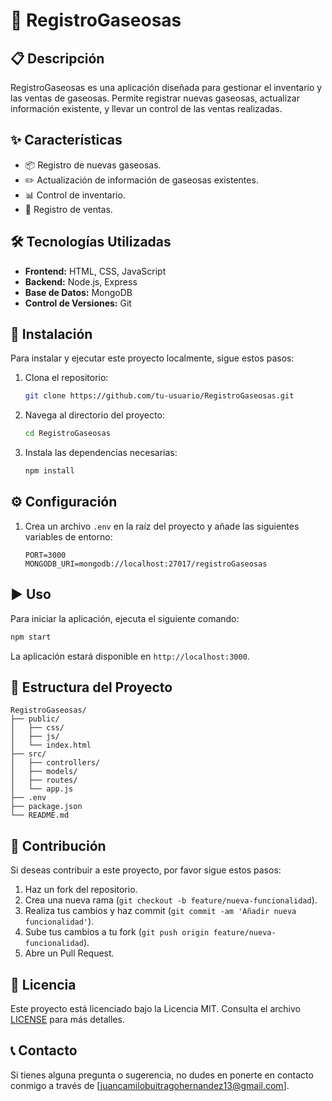 # 🥤 RegistroGaseosas

## 📋 Descripción
RegistroGaseosas es una aplicación diseñada para gestionar el inventario y las ventas de gaseosas. Permite registrar nuevas gaseosas, actualizar información existente, y llevar un control de las ventas realizadas.

## ✨ Características
- 📦 Registro de nuevas gaseosas.
- ✏️ Actualización de información de gaseosas existentes.
- 📊 Control de inventario.
- 🧾 Registro de ventas.

## 🛠️ Tecnologías Utilizadas
- **Frontend:** HTML, CSS, JavaScript
- **Backend:** Node.js, Express
- **Base de Datos:** MongoDB
- **Control de Versiones:** Git

## 🚀 Instalación
Para instalar y ejecutar este proyecto localmente, sigue estos pasos:

1. Clona el repositorio:
    ```bash
    git clone https://github.com/tu-usuario/RegistroGaseosas.git
    ```
2. Navega al directorio del proyecto:
    ```bash
    cd RegistroGaseosas
    ```
3. Instala las dependencias necesarias:
    ```bash
    npm install
    ```

## ⚙️ Configuración
1. Crea un archivo `.env` en la raíz del proyecto y añade las siguientes variables de entorno:
    ```env
    PORT=3000
    MONGODB_URI=mongodb://localhost:27017/registroGaseosas
    ```

## ▶️ Uso
Para iniciar la aplicación, ejecuta el siguiente comando:
```bash
npm start
```
La aplicación estará disponible en `http://localhost:3000`.

## 📂 Estructura del Proyecto
```
RegistroGaseosas/
├── public/
│   ├── css/
│   ├── js/
│   └── index.html
├── src/
│   ├── controllers/
│   ├── models/
│   ├── routes/
│   └── app.js
├── .env
├── package.json
└── README.md
```

## 🤝 Contribución
Si deseas contribuir a este proyecto, por favor sigue estos pasos:

1. Haz un fork del repositorio.
2. Crea una nueva rama (`git checkout -b feature/nueva-funcionalidad`).
3. Realiza tus cambios y haz commit (`git commit -am 'Añadir nueva funcionalidad'`).
4. Sube tus cambios a tu fork (`git push origin feature/nueva-funcionalidad`).
5. Abre un Pull Request.

## 📄 Licencia
Este proyecto está licenciado bajo la Licencia MIT. Consulta el archivo [LICENSE](LICENSE) para más detalles.

## 📞 Contacto
Si tienes alguna pregunta o sugerencia, no dudes en ponerte en contacto conmigo a través de [juancamilobuitragohernandez13@gmail.com].
